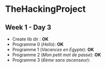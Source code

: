 TheHackingProject
=================

Week 1 - Day 3
---------------

* Create lib dir : __OK__
* Programme 0 (_Hello_): __OK__
* Programme 1 (_Vacances en Egypte_): __OK__
* Programme 2 (_Mon petit mot de passe_): __OK__
* Programme 3 (_6ème sans ascenseur_):